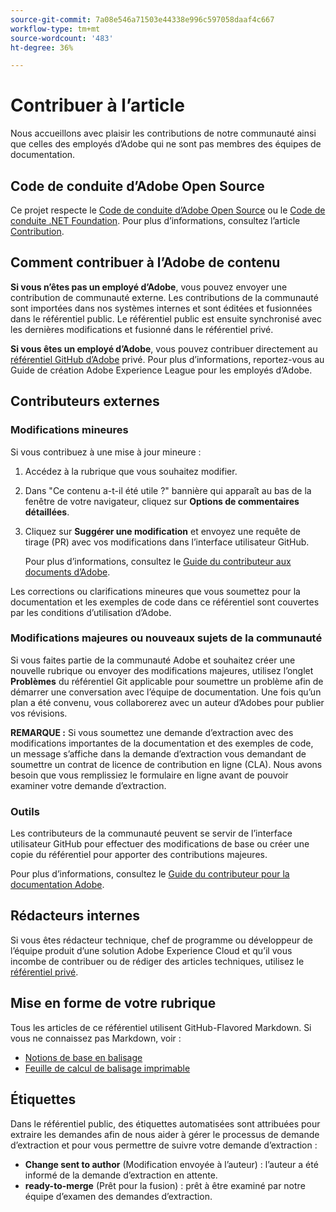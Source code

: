 ```yaml
---
source-git-commit: 7a08e546a71503e44338e996c597058daaf4c667
workflow-type: tm+mt
source-wordcount: '483'
ht-degree: 36%

---
```

# Contribuer à l’article

Nous accueillons avec plaisir les contributions de notre communauté ainsi que celles des employés d’Adobe qui ne sont pas membres des équipes de documentation.

## Code de conduite d’Adobe Open Source

Ce projet respecte le [Code de conduite d’Adobe Open Source](code-of-conduct.md) ou le [Code de conduite .NET Foundation](https://dotnetfoundation.org/code-of-conduct). Pour plus d’informations, consultez l’article [Contribution](contributing.md).

## Comment contribuer à l’Adobe de contenu

**Si vous n’êtes pas un employé d’Adobe**, vous pouvez envoyer une contribution de communauté externe. Les contributions de la communauté sont importées dans nos systèmes internes et sont éditées et fusionnées dans le référentiel public. Le référentiel public est ensuite synchronisé avec les dernières modifications et fusionné dans le référentiel privé.

**Si vous êtes un employé d’Adobe**, vous pouvez contribuer directement au [référentiel GitHub d’Adobe](https://git.corp.adobe.com/AdobeDocs/) privé. Pour plus d’informations, reportez-vous au Guide de création Adobe Experience League pour les employés d’Adobe.

## Contributeurs externes

### Modifications mineures

Si vous contribuez à une mise à jour mineure :

1. Accédez à la rubrique que vous souhaitez modifier.
1. Dans &quot;Ce contenu a-t-il été utile ?&quot; bannière qui apparaît au bas de la fenêtre de votre navigateur, cliquez sur **Options de commentaires détaillées**.
1. Cliquez sur **Suggérer une modification** et envoyez une requête de tirage (PR) avec vos modifications dans l’interface utilisateur GitHub.

   Pour plus d’informations, consultez le [Guide du contributeur aux documents d’Adobe](https://experienceleague.adobe.com/docs/contributor/contributor-guide/introduction.html?lang=fr).

Les corrections ou clarifications mineures que vous soumettez pour la documentation et les exemples de code dans ce référentiel sont couvertes par les conditions d’utilisation d’Adobe.

### Modifications majeures ou nouveaux sujets de la communauté

Si vous faites partie de la communauté Adobe et souhaitez créer une nouvelle rubrique ou envoyer des modifications majeures, utilisez l’onglet **Problèmes** du référentiel Git applicable pour soumettre un problème afin de démarrer une conversation avec l’équipe de documentation. Une fois qu’un plan a été convenu, vous collaborerez avec un auteur d’Adobes pour publier vos révisions.

**REMARQUE :** Si vous soumettez une demande d’extraction avec des modifications importantes de la documentation et des exemples de code, un message s’affiche dans la demande d’extraction vous demandant de soumettre un contrat de licence de contribution en ligne (CLA). Nous avons besoin que vous remplissiez le formulaire en ligne avant de pouvoir examiner votre demande d’extraction.

### Outils

Les contributeurs de la communauté peuvent se servir de l’interface utilisateur GitHub pour effectuer des modifications de base ou créer une copie du référentiel pour apporter des contributions majeures.

Pour plus d’informations, consultez le [Guide du contributeur pour la documentation Adobe](https://experienceleague.adobe.com/docs/contributor/contributor-guide/introduction.html?lang=fr).

## Rédacteurs internes

Si vous êtes rédacteur technique, chef de programme ou développeur de l’équipe produit d’une solution Adobe Experience Cloud et qu’il vous incombe de contribuer ou de rédiger des articles techniques, utilisez le [référentiel privé](https://git.corp.adobe.com/AdobeDocs).

## Mise en forme de votre rubrique

Tous les articles de ce référentiel utilisent GitHub-Flavored Markdown. Si vous ne connaissez pas Markdown, voir :

* [Notions de base en balisage](https://docs.github.com/fr/get-started/writing-on-github/getting-started-with-writing-and-formatting-on-github)
* [Feuille de calcul de balisage imprimable](https://guides.github.com/pdfs/markdown-cheatsheet-online.pdf)

## Étiquettes

Dans le référentiel public, des étiquettes automatisées sont attribuées pour extraire les demandes afin de nous aider à gérer le processus de demande d’extraction et pour vous permettre de suivre votre demande d’extraction :

* **Change sent to author** (Modification envoyée à l’auteur) : l’auteur a été informé de la demande d’extraction en attente.
* **ready-to-merge** (Prêt pour la fusion) : prêt à être examiné par notre équipe d’examen des demandes d’extraction.
